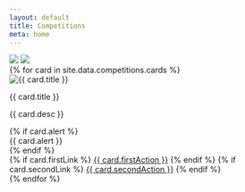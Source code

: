 ```yaml
---
layout: default
title: Competitions
meta: home
---
```

<section class="diamond-bg6">
  <div class="container">
    <img src="/cif-2024/assets/img/competition-banner.webp" class="img-fluid d-none d-md-block img-shadow">
    <img src="/cif-2024/assets/img/competition-banner02.webp" class="img-fluid d-block d-md-none img-shadow">
    <div class="row row-cols-1 row-cols-xl-2 row-cols-xxl-3 g-4 pt-5">
      {% for card in site.data.competitions.cards %}
        <div class="col">
          <div class="card card-red-border card-platinum text-dark h-100">
            <img src="/cif-2024/assets/img/logos/{{ card.image }}.webp" class="card-img-top" alt="{{ card.title }}">
            <div class="card-body">
              <p class="card-title">{{ card.title }}</p>
              <p class="card-text">{{ card.desc }}</p>
            </div>
            <div class="card-footer">
              {% if card.alert %}
                <div class="alert alert-danger" role="alert">
                  {{ card.alert }}
                </div>
              {% endif %}
              <div class="d-grid gap-2 d-md-block">
                {% if card.firstLink %}
                <a href="{{ card.firstLink }}" class="btn btn-light" target="_blank">{{ card.firstAction }}</a>
                {% endif %}
                {% if card.secondLink %}
                  <a href="{{ card.secondLink }}" class="btn btn-danger" target="_blank">{{ card.secondAction }}</a>
                {% endif %}
              </div>
            </div>
          </div>
        </div>
      {% endfor %}
    </div>
  </div>
</section>
